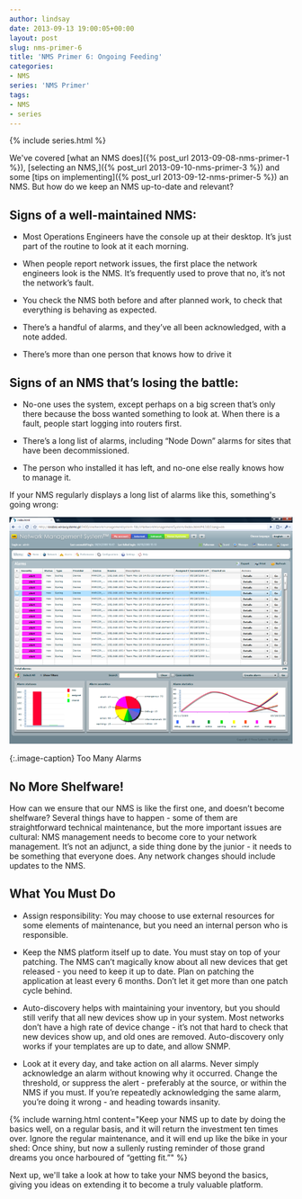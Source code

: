 ```yaml
---
author: lindsay
date: 2013-09-13 19:00:05+00:00
layout: post
slug: nms-primer-6
title: 'NMS Primer 6: Ongoing Feeding'
categories:
- NMS
series: 'NMS Primer'
tags:
- NMS
- series
---
```


{% include series.html %}

We've covered [what an NMS does]({% post_url 2013-09-08-nms-primer-1 %}), [selecting an NMS,]({% post_url 2013-09-10-nms-primer-3 %}) and some [tips on implementing]({% post_url 2013-09-12-nms-primer-5 %}) an NMS. But how do we keep an NMS up-to-date and relevant?


## Signs of a well-maintained NMS:


  * Most Operations Engineers have the console up at their desktop. It’s just part of the routine to look at it each morning.

  * When people report network issues, the first place the network engineers look is the NMS. It’s frequently used to prove that no, it’s not the network’s fault.

  * You check the NMS both before and after planned work, to check that everything is behaving as expected.

  * There’s a handful of alarms, and they’ve all been acknowledged, with a note added.

  * There’s more than one person that knows how to drive it


## Signs of an NMS that’s losing the battle:


  * No-one uses the system, except perhaps on a big screen that’s only there because the boss wanted something to look at. When there is a fault, people start logging into routers first.

  * There’s a long list of alarms, including “Node Down” alarms for sites that have been decommissioned.

  * The person who installed it has left, and no-one else really knows how to manage it.


If your NMS regularly displays a long list of alarms like this, something's going wrong:

[![Too Many Alarms](/assets/2013/09/verax_nms-alarm-view.png)](http://www.hw-group.com/software/images/verax_nms-alarm-view.png)

{:.image-caption}
Too Many Alarms


## No More Shelfware!


How can we ensure that our NMS is like the first one, and doesn’t become shelfware? Several things have to happen - some of them are straightforward technical maintenance, but the more important issues are cultural: NMS management needs to become core to your network management. It’s not an adjunct, a side thing done by the junior - it needs to be something that everyone does. Any network changes should include updates to the NMS.


## What You Must Do


  * Assign responsibility: You may choose to use external resources for some elements of maintenance, but you need an internal person who is responsible.

  * Keep the NMS platform itself up to date. You must stay on top of your patching. The NMS can’t magically know about all new devices that get released - you need to keep it up to date. Plan on patching the application at least every 6 months. Don’t let it get more than one patch cycle behind.

  * Auto-discovery helps with maintaining your inventory, but you should still verify that all new devices show up in your system. Most networks don’t have a high rate of device change - it’s not that hard to check that new devices show up, and old ones are removed. Auto-discovery only works if your templates are up to date, and allow SNMP.

  * Look at it every day, and take action on all alarms. Never simply acknowledge an alarm without knowing why it occurred. Change the threshold, or suppress the alert - preferably at the source, or within the NMS if you must. If you’re repeatedly acknowledging the same alarm, you’re doing it wrong - and heading towards insanity.


{% include warning.html content="Keep your NMS up to date by doing the basics well, on a regular basis, and it will return the investment ten times over. Ignore the regular maintenance, and it will end up like the bike in your shed: Once shiny, but now a sullenly rusting reminder of those grand dreams you once harboured of “getting fit.”" %}

Next up, we'll take a look at how to take your NMS beyond the basics, giving you ideas on extending it to become a truly valuable platform.
